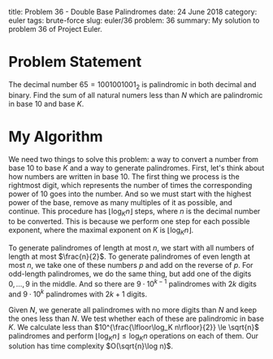 title: Problem 36 - Double Base Palindromes
date: 24 June 2018
category: euler
tags: brute-force
slug: euler/36
problem: 36
summary: My solution to problem 36 of Project Euler.

# Problem Statement

The decimal number $65 = 1001001001_2$ is palindromic in both decimal and binary.
Find the sum of all natural numers less than $N$ which are palindromic in base 10 and base $K$.

# My Algorithm

We need two things to solve this problem: a way to convert a number from base 10 to base $K$ and a way to generate palindromes.
First, let's think about how numbers are written in base 10.
The first thing we process is the rightmost digit, which represents the number of times the corresponding power of 10 goes into the number.
And so we must start with the highest power of the base, remove as many multiples of it as possible, and continue.
This procedure has $\lfloor\log_K n\rfloor$ steps, where $n$ is the decimal number to be converted.
This is because we perform one step for each possible exponent, where the maximal exponent on $K$ is $\lfloor \log_K n \rfloor$.

To generate palindromes of length at most $n$, we start with all numbers of length at most $\frac{n}{2}$.
To generate palindromes of even length at most $n$, we take one of these numbers $p$ and add on the reverse of $p$.
For odd-length palindromes, we do the same thing, but add one of the digits $0,\ldots,9$ in the middle.
And so there are $9\cdot10^{k-1}$ palindromes with $2k$ digits and $9\cdot10^{k}$ palindromes with $2k + 1$ digits.

Given $N$, we generate all palindromes with no more digits than $N$ and keep the ones less than $N$.
We test whether each of these are palindromic in base $K$.
We calculate less than $10^{\frac{\lfloor\log_K n\rfloor}{2}} \le \sqrt{n}$ palindromes and perform $\lfloor\log_K n\rfloor \le \log_K n$ operations on each of them.
Our solution has time complexity $O(\sqrt{n}\log n)$.